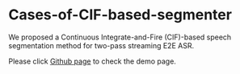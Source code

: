 # Cases-of-CIF-based-segmenter

We proposed a Continuous Integrate-and-Fire (CIF)-based speech segmentation method for two-pass streaming E2E ASR. 


Please click [Github page](https://susanna1999.github.io/) to check the demo page.
